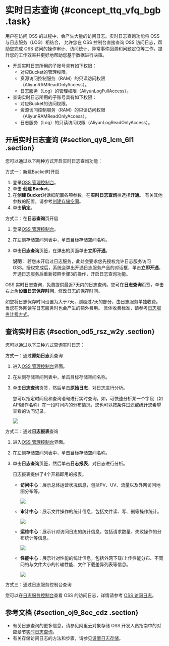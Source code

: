 # 实时日志查询 {#concept_ttq_vfq_bgb .task}

用户在访问 OSS 的过程中，会产生大量的访问日志。实时日志查询功能将 OSS 与日志服务（LOG）相结合， 允许您在 OSS 控制台直接查询 OSS 访问日志，帮助您完成 OSS 访问的操作审计、访问统计、异常事件回溯和问题定位等工作，提升您的工作效率并更好地帮助您基于数据进行决策。

-   开启实时日志所用的子账号具有如下权限：
    -   对应Bucket的管理权限。
    -   资源访问控制服务（RAM）的只读访问权限（AliyunRAMReadOnlyAccess）。
    -   日志服务（Log）的管理权限（AliyunLogFullAccess）。
-   查询实时日志所用的子账号具有如下权限：
    -   对应Bucket的访问权限。
    -   资源访问控制服务（RAM）的只读访问权限（AliyunRAMReadOnlyAccess）。
    -   日志服务（Log）的只读访问权限（AliyunLogReadOnlyAccess）。

## 开启实时日志查询 {#section_qy8_lcm_6l1 .section}

您可以通过以下两种方式开启实时日志查询功能：

方式一：新建Bucket时开启

1.  登录[OSS 管理控制台](https://oss.console.aliyun.com/)。
2.  单击 **创建 Bucket**。
3.  在**创建 Bucket**对话框配置各项参数，在**实时日志查询**栏选择**开通**。 有关其他参数的配置，请参考[创建存储空间](cn.zh-CN/控制台用户指南/管理存储空间/创建存储空间.md#)。
4.  单击**确定**。

方式二：在**日志查询**页开启

1.  登录[OSS 管理控制台](https://oss.console.aliyun.com/)。
2.  在左侧存储空间列表中，单击目标存储空间名称。
3.  单击**日志查询**页签，在弹出的页面单击**立即开通**。 

    **说明：** 若您未开启过日志服务，此处会要求您先授权允许日志服务访问 OSS。授权完成后，系统会弹出开通日志服务产品的对话框，单击**立即开通**。开通日志服务后重新按照步骤3的操作，开启日志查询功能。


OSS 实时日志查询，免费提供最近7天内的日志查询。您可在**日志查询**页签，单击右上角**设置日志保存时间**，修改日志的保存时间。

如您将日志保存时间设置为大于7天，则超过7天的部分，由日志服务单独收费。当您在外网读写日志服务时也会产生的额外费用。 具体收费标准，请参考[日志服务计费方式](../../../../cn.zh-CN/产品定价/按量付费.md#)。

## 查询实时日志 {#section_od5_rsz_w2y .section}

您可以通过以下三种方式查询实时日志：

方式一：通过**原始日志**页查询

1.  进入[OSS 管理控制台](https://oss.console.aliyun.com/)界面。
2.  在左侧存储空间列表中，单击目标存储空间名称。
3.  单击**日志查询**页签，然后单击**原始日志**，对日志进行分析。 

    您可以指定时间段和查询语句进行实时查询。如，可快速分析某一个字段（如API操作名称）在一段时间内的分布情况，您也可以按条件过滤或统计您希望查看的访问记录。

    ![](http://static-aliyun-doc.oss-cn-hangzhou.aliyuncs.com/assets/img/78515/156757850334106_zh-CN.png)


方式二：通过**日志报表**查询

1.  进入[OSS 管理控制台](https://oss.console.aliyun.com/)界面。
2.  在左侧存储空间列表中，单击目标存储空间名称。
3.  单击**日志查询**页签，然后单击**日志报表**，对日志进行分析。 

    日志报表提供了4个开箱即用的报表。

    -   **访问中心**：展示总体运营状况信息，包括PV、UV、流量以及外网访问地图分布等。

        ![](http://static-aliyun-doc.oss-cn-hangzhou.aliyuncs.com/assets/img/78515/156757850334107_zh-CN.png)

    -   **审计中心**：展示文件操作的统计信息，包括文件读、写、删等操作统计。

        ![](http://static-aliyun-doc.oss-cn-hangzhou.aliyuncs.com/assets/img/78515/156757850334108_zh-CN.png)

    -   **运维中心**：展示针对访问日志的统计信息，包括请求数量、失败操作的分布统计等信息。

        ![](http://static-aliyun-doc.oss-cn-hangzhou.aliyuncs.com/assets/img/78515/156757850334109_zh-CN.png)

    -   **性能中心**：展示针对性能的统计信息，包括外网下载/上传性能分布、不同网络与文件大小的传输性能、文件下载差异列表等信息。

        ![](http://static-aliyun-doc.oss-cn-hangzhou.aliyuncs.com/assets/img/78515/156757850334110_zh-CN.png)


方式三：通过日志服务控制台查询

您可以在[日志服务控制台](https://sls.console.aliyun.com/)查看 OSS 的访问日志，详情请参考 [OSS 访问日志](../../../../cn.zh-CN/数据采集/云产品采集/OSS访问日志/OSS访问日志简介.md#)。

## 参考文档 {#section_oj9_8ec_cdz .section}

-   有关日志查询的更多信息，请参见阿里云对象存储 OSS 开发人员指南中的对应章节[实时日志查询](../../../../cn.zh-CN/开发指南/日志管理/实时日志查询.md#)。
-   有关存储访问日志的方法和步骤，请参见[设置日志存储](cn.zh-CN/控制台用户指南/日志管理/设置日志存储.md#)。

